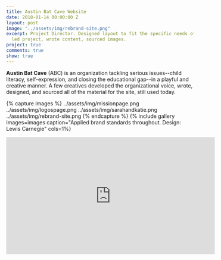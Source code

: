 ```yaml
---
title: Austin Bat Cave Website
date: 2018-01-14 00:00:00 Z
layout: post
image: "../assets/img/rebrand-site.png"
excerpt: Project Director. Designed layout to fit the specific needs of the organization,
  led project, wrote content, sourced images.
project: true
comments: true
show: true
---
```


**Austin Bat Cave** (ABC) is an organization tackling serious issues--child literacy, self-expression, and closing the educational gap--in a playful and creative manner. A few creatives developed the organizational voice, wrote, designed, and sourced all of the material for the site, still used today.  
 
{% capture images %}
	../assets/img/missionpage.png
  ../assets/img/logospage.png
  ../assets/img/sarahandkatie.png
  ../assets/img/rebrand-site.png
{% endcapture %}
{% include gallery images=images caption="Applied brand standards throughout. Design: Lewis Carnegie" cols=1%}

<iframe width="560" height="315" src="https://www.youtube.com/embed/u8pOnDVbqE0" frameborder="0" allow="autoplay; encrypted-media" allowfullscreen></iframe>